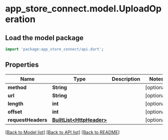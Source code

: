 # app_store_connect.model.UploadOperation

## Load the model package
```dart
import 'package:app_store_connect/api.dart';
```

## Properties
Name | Type | Description | Notes
------------ | ------------- | ------------- | -------------
**method** | **String** |  | [optional] 
**url** | **String** |  | [optional] 
**length** | **int** |  | [optional] 
**offset** | **int** |  | [optional] 
**requestHeaders** | [**BuiltList&lt;HttpHeader&gt;**](HttpHeader.md) |  | [optional] 

[[Back to Model list]](../README.md#documentation-for-models) [[Back to API list]](../README.md#documentation-for-api-endpoints) [[Back to README]](../README.md)


